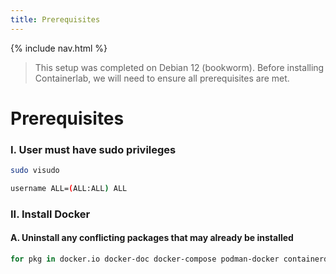 ```yaml
---
title: Prerequisites
---
```

{% include nav.html %}
<br>
> This setup was completed on Debian 12 (bookworm). Before installing Containerlab, we will need to ensure all prerequisites are met.

# **Prerequisites**
### I. User must have sudo privileges
```bash
sudo visudo
```
```bash
username ALL=(ALL:ALL) ALL
```
### II. Install Docker
#### A. Uninstall any conflicting packages that may already be installed
```bash
for pkg in docker.io docker-doc docker-compose podman-docker containerd runc; do sudo apt-get remove $pkg; done
```
